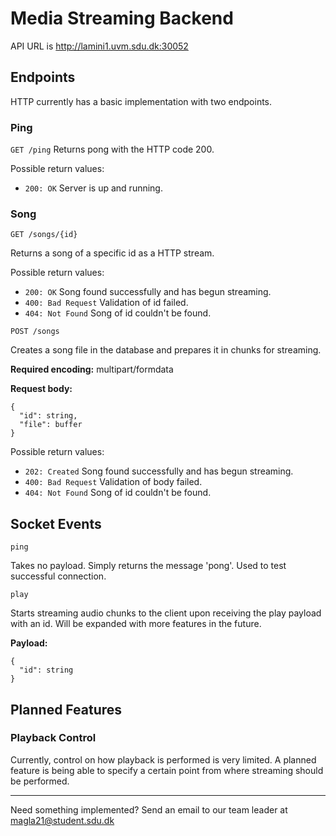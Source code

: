 # Media Streaming Backend

API URL is http://lamini1.uvm.sdu.dk:30052

## Endpoints

HTTP currently has a basic implementation with two endpoints.

### Ping

`GET /ping`
Returns pong with the HTTP code 200.

Possible return values:

- `200: OK` Server is up and running.

### Song

`GET /songs/{id}`

Returns a song of a specific id as a HTTP stream.

Possible return values:

- `200: OK` Song found successfully and has begun streaming.
- `400: Bad Request` Validation of id failed.
- `404: Not Found` Song of id couldn't be found.

`POST /songs`

Creates a song file in the database and prepares it in chunks for streaming.

**Required encoding:**
multipart/formdata

**Request body:**

```
{
  "id": string,
  "file": buffer
}
```

Possible return values:

- `202: Created` Song found successfully and has begun streaming.
- `400: Bad Request` Validation of body failed.
- `404: Not Found` Song of id couldn't be found.

## Socket Events

`ping`

Takes no payload. Simply returns the message 'pong'. Used to test successful connection.

`play`

Starts streaming audio chunks to the client upon receiving the play payload with an id. Will be expanded with more features in the future.

**Payload:**

```
{
  "id": string
}
```

## Planned Features

### Playback Control

Currently, control on how playback is performed is very limited. A planned feature is being able to specify a certain point from where streaming should be performed.

---

Need something implemented? Send an email to our team leader at magla21@student.sdu.dk
